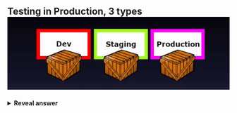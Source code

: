 ## Testing in Production, 3 types<br><img src="../../../../../media/paste-5d7c0f46e8af5dd34ba8075e718e0790f5d2077f.jpg">
<details>
<summary><b>Reveal answer</b></summary>
1. A/B testing<br>2. Canary Testing<br>3. Blue/green testing
</details>
